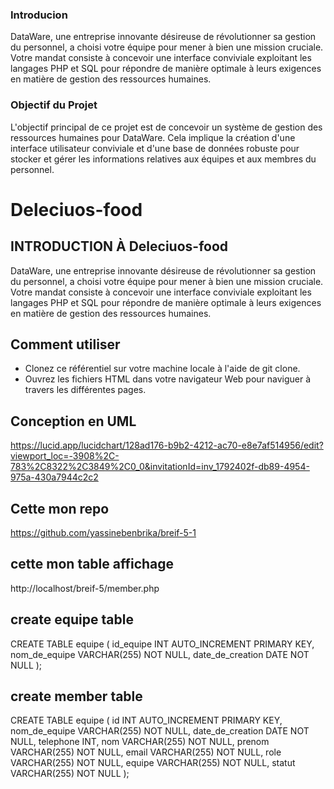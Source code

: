### Introducion
DataWare, une entreprise innovante désireuse de révolutionner sa gestion du personnel, a choisi votre équipe pour mener à bien une mission cruciale. Votre mandat consiste à concevoir une interface conviviale exploitant les langages PHP et SQL pour répondre de manière optimale à leurs exigences en matière de gestion des ressources humaines.
### Objectif du Projet
L'objectif principal de ce projet est de concevoir un système de gestion des ressources humaines pour DataWare. Cela implique la création d'une interface utilisateur conviviale et d'une base de données robuste pour stocker et gérer les informations relatives aux équipes et aux membres du personnel.

# Deleciuos-food

## INTRODUCTION À Deleciuos-food
DataWare, une entreprise innovante désireuse de révolutionner sa gestion du personnel, a choisi votre équipe pour mener à bien une mission cruciale. Votre mandat consiste à concevoir une interface conviviale exploitant les langages PHP et SQL pour répondre de manière optimale à leurs exigences en matière de gestion des ressources humaines.

## Comment utiliser
* Clonez ce référentiel sur votre machine locale à l'aide de git clone.
* Ouvrez les fichiers HTML dans votre navigateur Web pour naviguer à travers les différentes pages.
## Conception en UML
https://lucid.app/lucidchart/128ad176-b9b2-4212-ac70-e8e7af514956/edit?viewport_loc=-3908%2C-783%2C8322%2C3849%2C0_0&invitationId=inv_1792402f-db89-4954-975a-430a7944c2c2
## Cette mon repo
https://github.com/yassinebenbrika/breif-5-1
## cette mon table affichage
http://localhost/breif-5/member.php
## create equipe table
CREATE TABLE equipe (
    id_equipe INT AUTO_INCREMENT PRIMARY KEY,
    nom_de_equipe VARCHAR(255) NOT NULL,
    date_de_creation DATE NOT NULL
);
## create member table
CREATE TABLE equipe (
    id INT AUTO_INCREMENT PRIMARY KEY,
    nom_de_equipe VARCHAR(255) NOT NULL,
    date_de_creation DATE NOT NULL,
    telephone INT,
    nom VARCHAR(255) NOT NULL,
    prenom VARCHAR(255) NOT NULL,
    email VARCHAR(255) NOT NULL,
    role VARCHAR(255) NOT NULL,
    equipe VARCHAR(255) NOT NULL,
    statut VARCHAR(255) NOT NULL
);



